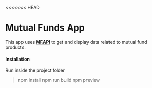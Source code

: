 <<<<<<< HEAD

# Mutual Funds App

This app uses [**MFAPI**](https://www.mfapi.in/) to get and display data related to mutual fund products. 

#### Installation
Run inside the project folder
>npm install
>npm run build
>npm preview